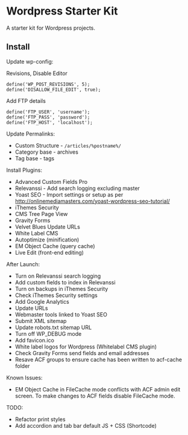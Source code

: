 # Wordpress Starter Kit

A starter kit for Wordpress projects.

## Install

Update wp-config:

Revisions, Disable Editor

```
define('WP_POST_REVISIONS', 5);
define('DISALLOW_FILE_EDIT', true);
```
Add FTP details

```
define('FTP_USER', 'username');
define('FTP_PASS', 'password');
define('FTP_HOST', 'localhost');
```

Update Permalinks:

- Custom Structure - `/articles/%postname%/`
- Category base - archives
- Tag base - tags

Install Plugins:

- Advanced Custom Fields Pro
- Relevanssi - Add search logging excluding master
- Yoast SEO - Import settings or setup as per http://onlinemediamasters.com/yoast-wordpress-seo-tutorial/
- iThemes Security
- CMS Tree Page View
- Gravity Forms
- Velvet Blues Update URLs
- White Label CMS
- Autoptimize (minification)
- EM Object Cache (query cache)
- Live Edit (front-end editing)

After Launch:

- Turn on Relevanssi search logging
- Add custom fields to index in Relevanssi
- Turn on backups in iThemes Security
- Check iThemes Security settings
- Add Google Analytics
- Update URLs
- Webmaster tools linked to Yoast SEO
- Submit XML sitemap
- Update robots.txt sitemap URL
- Turn off WP_DEBUG mode
- Add favicon.ico
- White label logos for Wordpress (Whitelabel CMS plugin)
- Check Gravity Forms send fields and email addresses
- Resave ACF groups to ensure cache has been written to acf-cache folder

Known Issues:

- EM Object Cache in FileCache mode conflicts with ACF admin edit screen. To make changes to ACF fields disable FileCache mode.

TODO:

- Refactor print styles
- Add accordion and tab bar default JS + CSS (Shortcode)